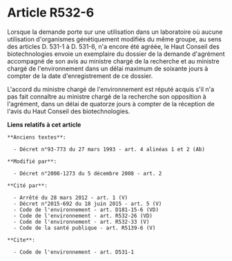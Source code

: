# Article R532-6

Lorsque la demande porte sur une utilisation dans un laboratoire où aucune utilisation d'organismes génétiquement modifiés du
même groupe, au sens des articles D. 531-1 à D. 531-6, n'a encore été agréée, le Haut Conseil des biotechnologies envoie un
exemplaire du dossier de la demande d'agrément accompagné de son avis au ministre chargé de la recherche et au ministre
chargé de l'environnement dans un délai maximum de soixante jours à compter de la date d'enregistrement de ce dossier.

L'accord du ministre chargé de l'environnement est réputé acquis s'il n'a pas fait connaître au ministre chargé de la
recherche son opposition à l'agrément, dans un délai de quatorze jours à compter de la réception de l'avis du Haut Conseil
des biotechnologies.

**Liens relatifs à cet article**

	**Anciens textes**:

	  - Décret n°93-773 du 27 mars 1993 - art. 4 alinéas 1 et 2 (Ab)

	**Modifié par**:

	  - Décret n°2008-1273 du 5 décembre 2008 - art. 2

	**Cité par**:

	  - Arrêté du 28 mars 2012 - art. 1 (V)
	  - Décret n°2015-692 du 18 juin 2015 - art. 5 (V)
	  - Code de l'environnement - art. D181-15-6 (VD)
	  - Code de l'environnement - art. R532-26 (VD)
	  - Code de l'environnement - art. R532-33 (V)
	  - Code de la santé publique - art. R5139-6 (V)

	**Cite**:

	  - Code de l'environnement - art. D531-1
